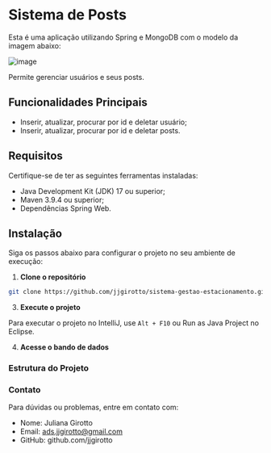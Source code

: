 # Sistema de Posts

Esta é uma aplicação utilizando Spring e MongoDB com o modelo da imagem abaixo:

![image](https://github.com/user-attachments/assets/9c123f3d-8a8b-4390-9c46-8c250a67172c)

Permite gerenciar usuários e seus posts.

## Funcionalidades Principais

- Inserir, atualizar, procurar por id e deletar usuário;
- Inserir, atualizar, procurar por id e deletar posts.

## Requisitos

Certifique-se de ter as seguintes ferramentas instaladas:
- Java Development Kit (JDK) 17 ou superior;
- Maven 3.9.4 ou superior;
- Dependências Spring Web.

## Instalação

Siga os passos abaixo para configurar o projeto no seu ambiente de execução:
1. **Clone o repositório**
```bash
git clone https://github.com/jjgirotto/sistema-gestao-estacionamento.git
```
3. **Execute o projeto**

Para executar o projeto no IntelliJ, use `Alt + F10` ou Run as Java Project no Eclipse.

4. **Acesse o bando de dados**



### Estrutura do Projeto



### Contato

Para dúvidas ou problemas, entre em contato com:
* Nome: Juliana Girotto
* Email: ads.jjgirotto@gmail.com
* GitHub: github.com/jjgirotto
